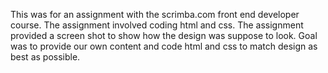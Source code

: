 This was for an assignment with the scrimba.com front end developer course. 
The assignment involved coding html and css.  The assignment provided a screen shot to show how the design was suppose to look.
Goal was to provide our own content and code html and css to match design as best as possible.  
